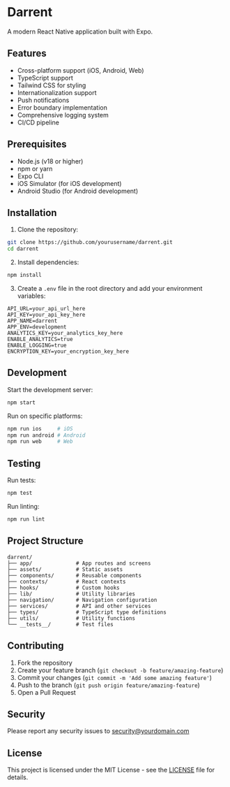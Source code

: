 # Darrent

A modern React Native application built with Expo.

## Features

- Cross-platform support (iOS, Android, Web)
- TypeScript support
- Tailwind CSS for styling
- Internationalization support
- Push notifications
- Error boundary implementation
- Comprehensive logging system
- CI/CD pipeline

## Prerequisites

- Node.js (v18 or higher)
- npm or yarn
- Expo CLI
- iOS Simulator (for iOS development)
- Android Studio (for Android development)

## Installation

1. Clone the repository:
```bash
git clone https://github.com/yourusername/darrent.git
cd darrent
```

2. Install dependencies:
```bash
npm install
```

3. Create a `.env` file in the root directory and add your environment variables:
```env
API_URL=your_api_url_here
API_KEY=your_api_key_here
APP_NAME=darrent
APP_ENV=development
ANALYTICS_KEY=your_analytics_key_here
ENABLE_ANALYTICS=true
ENABLE_LOGGING=true
ENCRYPTION_KEY=your_encryption_key_here
```

## Development

Start the development server:
```bash
npm start
```

Run on specific platforms:
```bash
npm run ios     # iOS
npm run android # Android
npm run web     # Web
```

## Testing

Run tests:
```bash
npm test
```

Run linting:
```bash
npm run lint
```

## Project Structure

```
darrent/
├── app/              # App routes and screens
├── assets/           # Static assets
├── components/       # Reusable components
├── contexts/         # React contexts
├── hooks/            # Custom hooks
├── lib/              # Utility libraries
├── navigation/       # Navigation configuration
├── services/         # API and other services
├── types/            # TypeScript type definitions
├── utils/            # Utility functions
└── __tests__/        # Test files
```

## Contributing

1. Fork the repository
2. Create your feature branch (`git checkout -b feature/amazing-feature`)
3. Commit your changes (`git commit -m 'Add some amazing feature'`)
4. Push to the branch (`git push origin feature/amazing-feature`)
5. Open a Pull Request

## Security

Please report any security issues to security@yourdomain.com

## License

This project is licensed under the MIT License - see the [LICENSE](LICENSE) file for details.
